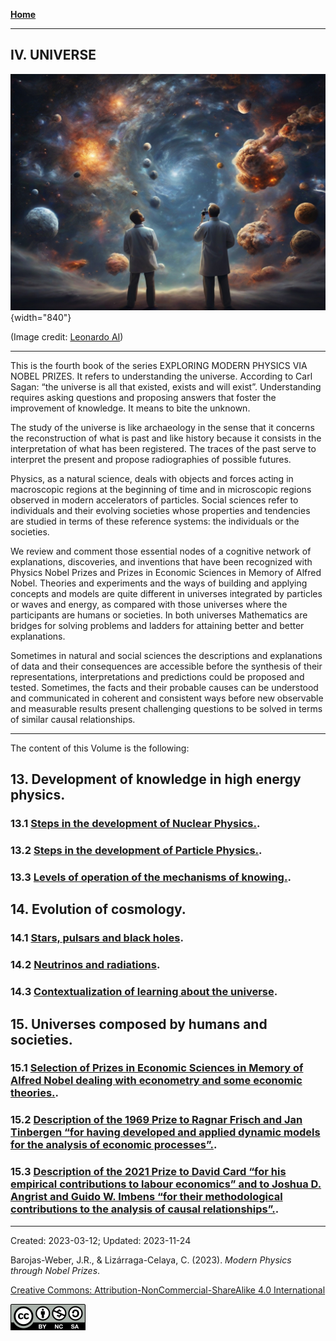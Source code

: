 
[**Home**](../index.md)

***

## IV. UNIVERSE

![Universe](../figs/Leonardo_Diffusion_Universe.jpg){width="840"}

(Image credit: [Leonardo AI](https://leonardo.ai/))

***

This is the fourth book of the series EXPLORING MODERN PHYSICS VIA NOBEL PRIZES. It refers to understanding the universe. According to Carl Sagan: “the universe is all that existed, exists and will exist”. Understanding requires asking questions and proposing answers that foster the improvement of knowledge. It means to bite the unknown.

The study of the universe is like archaeology in the sense that it concerns the reconstruction of what is past and like history because it consists in the interpretation of what has been registered. The traces of the past serve to interpret the present and propose radiographies of possible futures.

Physics, as a natural science, deals with objects and forces acting in macroscopic regions at the beginning of time and in microscopic regions observed in modern accelerators of particles. Social sciences refer to individuals and their evolving societies whose properties and tendencies are studied in terms of these reference systems: the individuals or the societies.

We review and comment those essential nodes of a cognitive network of explanations, discoveries, and inventions that have been recognized with Physics Nobel Prizes and Prizes in Economic Sciences in Memory of Alfred Nobel. Theories and experiments and the ways of building and applying concepts and models are quite different in universes integrated by particles or waves and energy, as compared with those universes where the participants are humans or societies. In both universes Mathematics are bridges for solving problems and ladders for attaining better and better explanations. 

Sometimes in natural and social sciences the descriptions and explanations of data and their consequences are accessible before the synthesis of their representations, interpretations and predictions could be proposed and tested. Sometimes, the facts and their probable causes can be understood and communicated in coherent and consistent ways before new observable and measurable results present challenging questions to be solved in terms of similar causal relationships. 

***

The content of this Volume is the following:

## 13.    Development of knowledge in high energy physics.     
### 13.1  [Steps in the development of Nuclear Physics.](vol-IV/vol-IV-chap-13-sect-1.md).
### 13.2  [Steps in the development of Particle Physics.](vol-IV/vol-IV-chap-13-sect-2.md).
### 13.3  [Levels of operation of the mechanisms of knowing.](vol-IV/vol-IV-chap-13-sect-3.md).

## 14.    Evolution of cosmology.
### 14.1 [Stars, pulsars and black holes](vol-IV-chap-14-sect-1.md).
### 14.2 [Neutrinos and radiations](vol-IV-chap-14-sect-2.md).
### 14.3 [Contextualization of learning about the universe](vol-IV-chap-14-sect-3.md).

## 15.    Universes composed by humans and societies.
### 15.1 [Selection of Prizes in Economic Sciences in Memory of Alfred Nobel dealing with econometry and some economic theories.](vol-IV-chap-15-sect-1.md).
### 15.2 [Description of the 1969 Prize to Ragnar Frisch and Jan Tinbergen “for having developed and applied dynamic models for the analysis of economic processes”.](vol-IV-chap-15-sect-2.md).
### 15.3 [Description of the 2021 Prize to David Card “for his empirical contributions to labour economics” and to Joshua D. Angrist and Guido W. Imbens “for their methodological contributions to the analysis of causal relationships”.](vol-IV-chap-15-sect-3.md).

***

Created: 2023-03-12; Updated: 2023-11-24 

Barojas-Weber, J.R., & Lizárraga-Celaya, C. (2023).
_Modern Physics through Nobel Prizes_.

[Creative Commons:  Attribution-NonCommercial-ShareAlike 4.0 International](https://creativecommons.org/licenses/by-nc-sa/4.0/legalcode)

![CC](../figs/cc-by-nc-sa_icon.png)



